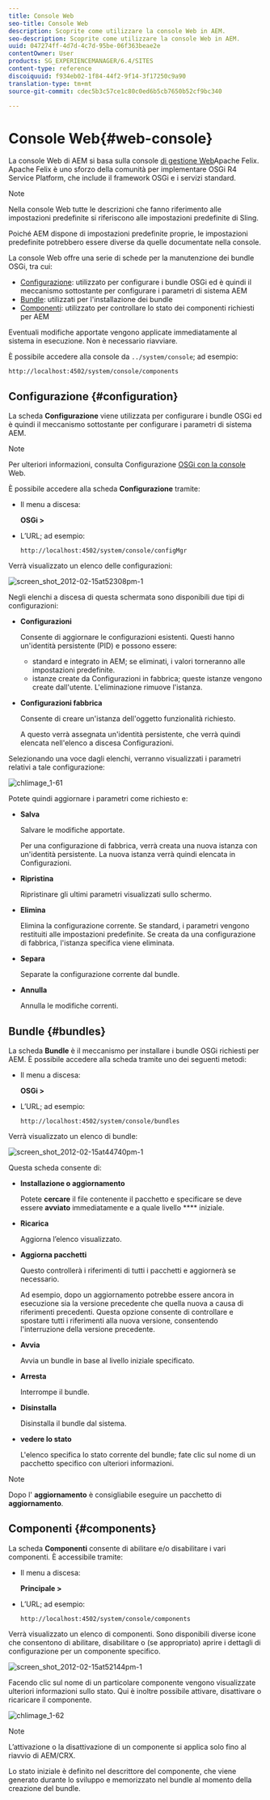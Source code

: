 ```yaml
---
title: Console Web
seo-title: Console Web
description: Scoprite come utilizzare la console Web in AEM.
seo-description: Scoprite come utilizzare la console Web in AEM.
uuid: 047274ff-4d7d-4c7d-95be-06f363beae2e
contentOwner: User
products: SG_EXPERIENCEMANAGER/6.4/SITES
content-type: reference
discoiquuid: f934eb02-1f84-44f2-9f14-3f17250c9a90
translation-type: tm+mt
source-git-commit: cdec5b3c57ce1c80c0ed6b5cb7650b52cf9bc340

---
```



# Console Web{#web-console}

La console Web di AEM si basa sulla console [di gestione Web](https://felix.apache.org/documentation/subprojects/apache-felix-web-console.html)Apache Felix. Apache Felix è uno sforzo della comunità per implementare OSGi R4 Service Platform, che include il framework OSGi e i servizi standard.

>[!NOTE]
>
>Nella console Web tutte le descrizioni che fanno riferimento alle impostazioni predefinite si riferiscono alle impostazioni predefinite di Sling.
>
>Poiché AEM dispone di impostazioni predefinite proprie, le impostazioni predefinite potrebbero essere diverse da quelle documentate nella console.

La console Web offre una serie di schede per la manutenzione dei bundle OSGi, tra cui:

* [Configurazione](#configuration): utilizzato per configurare i bundle OSGi ed è quindi il meccanismo sottostante per configurare i parametri di sistema AEM
* [Bundle](#bundles): utilizzati per l&#39;installazione dei bundle
* [Componenti](#components): utilizzato per controllare lo stato dei componenti richiesti per AEM

Eventuali modifiche apportate vengono applicate immediatamente al sistema in esecuzione. Non è necessario riavviare.

È possibile accedere alla console da `../system/console`; ad esempio:

`http://localhost:4502/system/console/components`

## Configurazione {#configuration}

La scheda **Configurazione** viene utilizzata per configurare i bundle OSGi ed è quindi il meccanismo sottostante per configurare i parametri di sistema AEM.

>[!NOTE]
>
>Per ulteriori informazioni, consulta Configurazione [OSGi con la console](/help/sites-deploying/configuring-osgi.md#osgi-configuration-with-the-web-console) Web.

È possibile accedere alla scheda **Configurazione** tramite:

* Il menu a discesa:

   **OSGi >**

* L’URL; ad esempio:

   `http://localhost:4502/system/console/configMgr`

Verrà visualizzato un elenco delle configurazioni:

![screen_shot_2012-02-15at52308pm-1](assets/screen_shot_2012-02-15at52308pm-1.png)

Negli elenchi a discesa di questa schermata sono disponibili due tipi di configurazioni:

* **Configurazioni**

   Consente di aggiornare le configurazioni esistenti. Questi hanno un&#39;identità persistente (PID) e possono essere:

   * standard e integrato in AEM; se eliminati, i valori torneranno alle impostazioni predefinite.
   * istanze create da Configurazioni in fabbrica; queste istanze vengono create dall&#39;utente. L&#39;eliminazione rimuove l&#39;istanza.

* **Configurazioni fabbrica**

   Consente di creare un&#39;istanza dell&#39;oggetto funzionalità richiesto.

   A questo verrà assegnata un&#39;identità persistente, che verrà quindi elencata nell&#39;elenco a discesa Configurazioni.

Selezionando una voce dagli elenchi, verranno visualizzati i parametri relativi a tale configurazione:

![chlimage_1-61](assets/chlimage_1-61.png)

Potete quindi aggiornare i parametri come richiesto e:

* **Salva**

   Salvare le modifiche apportate.

   Per una configurazione di fabbrica, verrà creata una nuova istanza con un&#39;identità persistente. La nuova istanza verrà quindi elencata in Configurazioni.

* **Ripristina**

   Ripristinare gli ultimi parametri visualizzati sullo schermo.

* **Elimina**

   Elimina la configurazione corrente. Se standard, i parametri vengono restituiti alle impostazioni predefinite. Se creata da una configurazione di fabbrica, l&#39;istanza specifica viene eliminata.

* **Separa**

   Separate la configurazione corrente dal bundle.

* **Annulla**

   Annulla le modifiche correnti.

## Bundle {#bundles}

La scheda **Bundle** è il meccanismo per installare i bundle OSGi richiesti per AEM. È possibile accedere alla scheda tramite uno dei seguenti metodi:

* Il menu a discesa:

   **OSGi >**

* L’URL; ad esempio:

   `http://localhost:4502/system/console/bundles`

Verrà visualizzato un elenco di bundle:

![screen_shot_2012-02-15at44740pm-1](assets/screen_shot_2012-02-15at44740pm-1.png)

Questa scheda consente di:

* **Installazione o aggiornamento**

   Potete **cercare** il file contenente il pacchetto e specificare se deve essere **avviato** immediatamente e a quale livello **** iniziale.

* **Ricarica**

   Aggiorna l’elenco visualizzato.

* **Aggiorna pacchetti**

   Questo controllerà i riferimenti di tutti i pacchetti e aggiornerà se necessario.

   Ad esempio, dopo un aggiornamento potrebbe essere ancora in esecuzione sia la versione precedente che quella nuova a causa di riferimenti precedenti. Questa opzione consente di controllare e spostare tutti i riferimenti alla nuova versione, consentendo l&#39;interruzione della versione precedente.

* **Avvia**

   Avvia un bundle in base al livello iniziale specificato.

* **Arresta**

   Interrompe il bundle.

* **Disinstalla**

   Disinstalla il bundle dal sistema.

* **vedere lo stato**

   L&#39;elenco specifica lo stato corrente del bundle; fate clic sul nome di un pacchetto specifico con ulteriori informazioni.

>[!NOTE]
>
>Dopo l&#39; **aggiornamento** è consigliabile eseguire un pacchetto di **aggiornamento**.

## Componenti {#components}

La scheda **Componenti** consente di abilitare e/o disabilitare i vari componenti. È accessibile tramite:

* Il menu a discesa:

   **Principale >**

* L’URL; ad esempio:

   `http://localhost:4502/system/console/components`

Verrà visualizzato un elenco di componenti. Sono disponibili diverse icone che consentono di abilitare, disabilitare o (se appropriato) aprire i dettagli di configurazione per un componente specifico.

![screen_shot_2012-02-15at52144pm-1](assets/screen_shot_2012-02-15at52144pm-1.png)

Facendo clic sul nome di un particolare componente vengono visualizzate ulteriori informazioni sullo stato. Qui è inoltre possibile attivare, disattivare o ricaricare il componente.

![chlimage_1-62](assets/chlimage_1-62.png)

>[!NOTE]
>
>L’attivazione o la disattivazione di un componente si applica solo fino al riavvio di AEM/CRX.
>
>Lo stato iniziale è definito nel descrittore del componente, che viene generato durante lo sviluppo e memorizzato nel bundle al momento della creazione del bundle.

